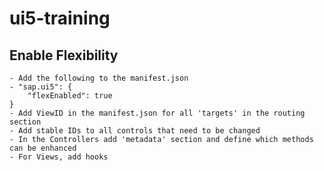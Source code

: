 # ui5-training

## Enable Flexibility
    - Add the following to the manifest.json
    - "sap.ui5": {
        "flexEnabled": true
    }
    - Add ViewID in the manifest.json for all 'targets' in the routing section
    - Add stable IDs to all controls that need to be changed
    - In the Controllers add 'metadata' section and define which methods can be enhanced
    - For Views, add hooks
  
